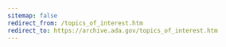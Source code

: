 ```yaml
---
sitemap: false 
redirect_from: /topics_of_interest.htm 
redirect_to: https://archive.ada.gov/topics_of_interest.htm 
---
```

